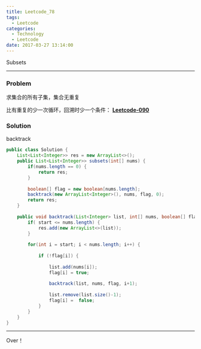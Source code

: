 ```yaml
---
title: Leetcode_78
tags:
  - Leetcode
categories:
  - Technology
  - Leetcode
date: 2017-03-27 13:14:00
---
```

Subsets
<!-- more -->

***

### Problem
求集合的所有子集，集合无重复

比有重复的少一次循环，回溯时少一个条件：
**<a href="/leetcode/Leetcode-090/">Leetcode-090</a>**

### Solution 

backtrack
``` java
public class Solution {
    List<List<Integer>> res = new ArrayList<>();
    public List<List<Integer>> subsets(int[] nums) {
        if(nums.length == 0) {
            return res;
        }
        
        boolean[] flag = new boolean[nums.length];
        backtrack(new ArrayList<Integer>(), nums, flag, 0);
        return res;
    }
    
    public void backtrack(List<Integer> list, int[] nums, boolean[] flag, int start) {
        if( start <= nums.length) {
            res.add(new ArrayList<>(list));
        }
        
        for(int i = start; i < nums.length; i++) {
            
            if (!flag[i]) {
                
                list.add(nums[i]);
                flag[i] = true;
    
                backtrack(list, nums, flag, i+1);
                
                list.remove(list.size()-1);
                flag[i] =  false;
            }
        }
    }
}
```


*** 

Over！










































